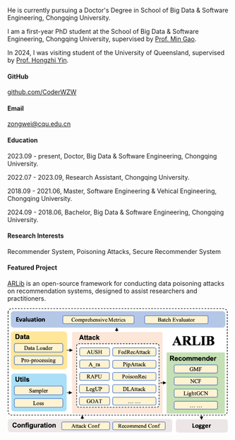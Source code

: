 He is currently pursuing a Doctor's Degree in School of Big Data & Software Engineering, Chongqing University.

I am a first-year PhD student at the School of Big Data & Software Engineering, Chongqing University, supervised by [Prof. Min Gao](https://www.cse.cqu.edu.cn/info/2095/7111.htm).

In 2024, I was visiting student of the University of Queensland, supervised by [Prof. Hongzhi Yin](https://sites.google.com/view/hongzhi-yin/home).

#### GitHub
[ github.com/CoderWZW](https://github.com/CoderWZW)

#### Email
zongwei@cqu.edu.cn

#### Education
2023.09 - present, Doctor, Big Data & Software Engineering, Chongqing University.

2022.07 - 2023.09, Research Assistant, Chongqing University.

2018.09 - 2021.06, Master, Software Engineering & Vehical Engineering, Chongqing University.

2024.09 - 2018.06, Bachelor, Big Data & Software Engineering, Chongqing University.

#### Research Interests
Recommender System, Poisoning Attacks, Secure Recommender System

#### Featured Project 
[ARLib](https://github.com/CoderWZW/ARLib/tree/main) is an open-source framework for conducting data poisoning attacks on recommendation systems, designed to assist researchers and practitioners.

<a href="https://github.com/CoderWZW/ARLib/tree/main"> <img src="https://github.com/CoderWZW/ARLib/blob/main/img/framework.png" alt="logo" width=500 border="0"></a><br>

